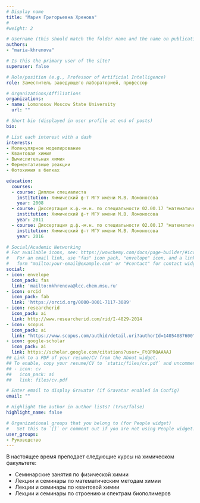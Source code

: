 ```yaml
---
# Display name
title: "Мария Григорьевна Хренова"
#
#weight: 2

# Username (this should match the folder name and the name on publications)
authors:
- "maria-khrenova"

# Is this the primary user of the site?
superuser: false

# Role/position (e.g., Professor of Artificial Intelligence)
role: Заместитель заведующего лабораторией, профессор

# Organizations/Affiliations
organizations:
- name: Lomonosov Moscow State University
  url: ""

# Short bio (displayed in user profile at end of posts)
bio:

# List each interest with a dash
interests:
- Молекулярное моделирование
- Квантовая химия
- Вычислительная химия
- Ферментативные реакции
- Фотохимия в белках

education:
  courses:
  - course: Диплом специалиста
    institution: Химический ф-т МГУ имени М.В. Ломоносова
    year: 2008
  - course: Диссертация к.ф.-м.н. по специальности 02.00.17 "математическая и квантовая химия"
    institution: Химический ф-т МГУ имени М.В. Ломоносова
    year: 2011
  - course: Диссертация д.ф.-м.н. по специальности 02.00.17 "математическая и квантовая химия"
    institution: Химический ф-т МГУ имени М.В. Ломоносова
    year: 2016

# Social/Academic Networking
# For available icons, see: https://wowchemy.com/docs/page-builder/#icons
#   For an email link, use "fas" icon pack, "envelope" icon, and a link in the
#   form "mailto:your-email@example.com" or "#contact" for contact widget.
social:
- icon: envelope
  icon_pack: fas
  link: 'mailto:mkhrenova@lcc.chem.msu.ru'
- icon: orcid
  icon_pack: fab
  link: 'https://orcid.org/0000-0001-7117-3089'
- icon: researcherid
  icon_pack: ai
  link: http://www.researcherid.com/rid/I-4829-2014
- icon: scopus
  icon_pack: ai
  link: "https://www.scopus.com/authid/detail.uri?authorId=14054087600"
- icon: google-scholar
  icon_pack: ai
  link: https://scholar.google.com/citations?user=_FtQPRQAAAAJ
## Link to a PDF of your resume/CV from the About widget.
## To enable, copy your resume/CV to `static/files/cv.pdf` and uncomment the lines below.
## - icon: cv
##   icon_pack: ai
##   link: files/cv.pdf

# Enter email to display Gravatar (if Gravatar enabled in Config)
email: ""

# Highlight the author in author lists? (true/false)
highlight_name: false

# Organizational groups that you belong to (for People widget)
#   Set this to `[]` or comment out if you are not using People widget.
user_groups:
- Руководство
---
```


В настоящее время преподает следующие курсы на химическом факультете:
- Семинарские занятия по физической химии
- Лекции и семинары по математическим методам химии
- Лекции и семинары по квантовой химии 
- Лекции и семинары по строению и спектрам биополимеров
